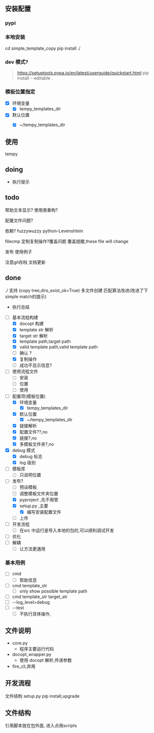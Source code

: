 
## 安装配置

### pypi

### 本地安装
cd simple_template_copy
pip install ./

### dev 模式?
> https://setuptools.pypa.io/en/latest/userguide/quickstart.html
pip install --editable .

### 模板位置指定

- [x] 环境变量
  - [x] tempy_templates_dir
- [x] 默认位置
  - [x] ~/tempy_templates_dir


## 使用 
tempy




## doing
* 执行提示


## todo
帮助文本显示?
使用类重构?

配置文件问题?

依赖?
  fuzzywuzzy
  python-Levenshtein

filecmp
定制复制操作?覆盖问题
覆盖提醒,these file will change

发布
使用例子

注意git存档
文档更新


## done
./ 支持 (copy tree,dirs_exist_ok=True)
多文件创建
匹配算法改进(改进了下simple match的提示)
* 执行总结


- [ ] 基本流程构建
  - [x] docopt 构建
  - [x] template str 解析
  - [x] target str 解析
  - [x] template path,target path
  - [x] valid template path,valid template path
  - [ ] 确认 ?
  - [x] 复制操作
  - [ ] 成功不显示信息?
- [ ] 使用流程文件
  - [ ] 安装
  - [ ] 位置
  - [ ] 使用
- [ ] 配置项(模板位置)
  - [x] 环境变量
    - [x] tempy_templates_dir
  - [x] 默认位置
    - [x] ~/tempy_templates_dir
  - [x] 链接解析
  - [x] 配置文件??,no
  - [x] 链接?,no
  - [x] 多模板文件夹?,no
- [x] debug 模式
  - [x] debug 标志
  - [x] log 级别
- [ ] 模板库
  - [ ] 只说明位置
- [ ] 发布?
  - [ ] 预设模板
  - [ ] 调整模板文件夹位置
  - [x] pyproject ,先不用管
  - [x] setup.py ,主要
    - [x] 编写安装配置文件
  - [ ] 上传
- [ ] 开发流程 
  - [ ] 在src 中运行是导入本地的包的,可以顺利调试开发
- [ ] 优化
- [ ] 解耦
  - [ ] 让方法更通用

### 基本用例
- [ ] cmd 
  - [ ] 帮助信息
- [ ] cmd template_str
  - [ ] only show possible template path
- [ ] cmd template_str target_str
- [ ] --log_level=debug
- [ ] --test
  - [ ] 不执行具体操作,

## 文件说明
* core.py
  * 程序主要运行代码
* docopt_wrapper.py 
  * 使用 docopt 解析,传递参数
* fire_cli,弃用


## 开发流程
文件结构
setup.py
pip install,upgrade



## 文件结构
引用脚本放在包外面,
进入点用scripts